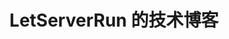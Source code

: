 ---
title: 'LetServerRun 的技术博客'
linkTitle: 'Blog'
menu:
    main:
        weight: 40
        pre: <i class="far fa-list-alt"></i>
---